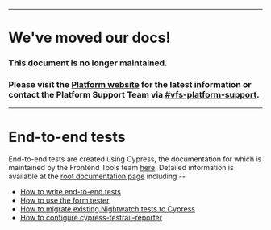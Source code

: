 ---- 


# We've moved our docs!

### This document is no longer maintained.

### Please visit the [Platform website](https://depo-platform-documentation.scrollhelp.site/) for the latest information or contact the Platform Support Team via [#vfs-platform-support](https://dsva.slack.com/archives/CBU0KDSB1).


----
# End-to-end tests

End-to-end tests are created using Cypress, the documentation for which is maintained by the Frontend Tools team [here](https://github.com/department-of-veterans-affairs/va.gov-team/tree/master/platform/testing/end-to-end). Detailed information is available at the [root documentation page](https://github.com/department-of-veterans-affairs/va.gov-team/tree/master/platform/testing/end-to-end) including --
* [How to write end-to-end tests](https://department-of-veterans-affairs.github.io/veteran-facing-services-tools/getting-started/common-tasks/new-end-to-end-test/)
* [How to use the form tester](https://github.com/department-of-veterans-affairs/vets-website/tree/master/src/platform/testing/e2e/cypress/support/form-tester)
* [How to migrate existing Nightwatch tests to Cypress](https://github.com/department-of-veterans-affairs/va.gov-team/blob/master/platform/testing/end-to-end/cypress-migration-guide.md)
* [How to configure cypress-testrail-reporter](cypress-testrail-reporter-config.md)
